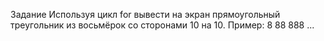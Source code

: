 Задание
Используя цикл for вывести на экран прямоугольный треугольник из восьмёрок со сторонами 10 на 10.
Пример:
8
88
888
...
